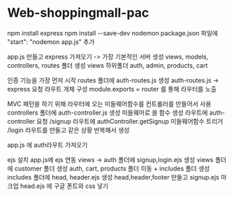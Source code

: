 # Web-shoppingmall-pac

npm install express
npm install --save-dev nodemon
package.json 파일에 "start": "nodemon app.js" 추가

app.js 만들고 express 가져오기 -> 가장 기본적인 서버 생성
views, models, controllers, routes 폴더 생성
views 하위폴더 auth, admin, products, cart

인증 기능을 가장 먼저 시작
routes 폴더에 auth-routes.js 생성
auth-routes.js -> express 요청
라우트 개체 구성
module.exports = router 를 통해 라우터를 노출

MVC 패턴을 하기 위해 라우터에 오는 미들웨어함수를 컨트롤러를 만들어서 사용
controllers 폴더에 auth-controller.js 생성
미들웨어로 쓸 함수 생성
라우트에 auth-controller 요청
/signup 라우트에 authController.getSignup 미들웨어함수 트리거
/login 라우트를 만들고 같은 상황 반복해서 생성

app.js 에 auth라우트 가져오기

ejs 설치
app.js에 ejs 연동
views -> auth 폴더에 signup,login.ejs 생성
views 폴더에 customer 폴더 생성
auth, cart, products 폴더 이동 + includes 폴더 생성
includes 폴더에 head, header.ejs 생성
head,header,footer 만들고 signup.ejs 마크업
head.ejs 에 구글 폰트와 css 넣기